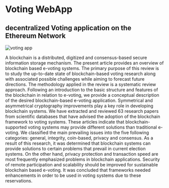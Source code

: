 # Voting WebApp
## decentralized Voting application on the Ethereum Network 
![voting app](https://www.surveylegend.com/wordpress/wp-content/uploads/2020/06/Online-Ballots.png)

A blockchain is a distributed, digitized and consensus-based secure information storage mechanism. The present article provides an overview of blockchain based e-voting systems. The primary purpose of this review is to study the up-to-date state of blockchain-based voting research along with associated possible challenges while aiming to forecast future directions. The methodology applied in the review is a systematic review approach. Following an introduction to the basic structure and features of the blockchain in relation to e-voting, we provide a conceptual description of the desired blockchain-based e-voting application. Symmetrical and asymmetrical cryptography improvements play a key role in developing blockchain systems. We have extracted and reviewed 63 research papers from scientific databases that have advised the adoption of the blockchain framework to voting systems. These articles indicate that blockchain-supported voting systems may provide different solutions than traditional e-voting. We classified the main prevailing issues into the five following categories: general, integrity, coin-based, privacy and consensus. As a result of this research, it was determined that blockchain systems can provide solutions to certain problems that prevail in current election systems. On the other hand, privacy protection and transaction speed are most frequently emphasized problems in blockchain applications. Security of remote participation and scalability should be improved for sustainable blockchain based e-voting. It was concluded that frameworks needed enhancements in order to be used in voting systems due to these reservations.
